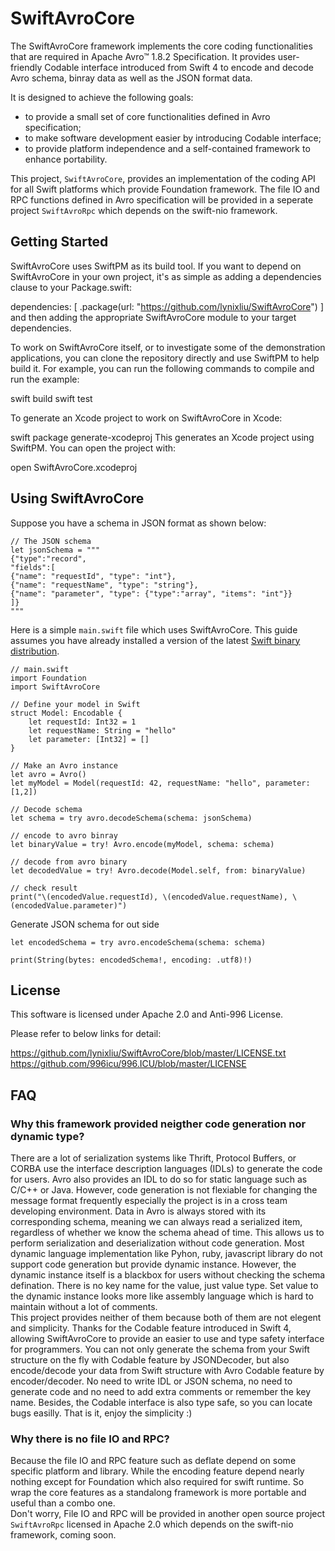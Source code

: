 # SwiftAvroCore

The SwiftAvroCore framework implements the core coding functionalities that are required in Apache Avro™ 1.8.2 Specification. It provides user-friendly Codable interface introduced from Swift 4 to encode and decode Avro schema, binray data as well as the JSON format data.

It is designed to achieve the following goals:

* to provide a small set of core functionalities defined in Avro specification;
* to make software development easier by introducing Codable interface;
* to provide platform independence and a self-contained framework to enhance portability.

This project, `SwiftAvroCore`, provides an implementation of the coding API for all Swift platforms which provide Foundation framework. The file IO and RPC functions defined in Avro specification will be provided in a seperate project `SwiftAvroRpc` which depends on the swift-nio framework.

## Getting Started

SwiftAvroCore uses SwiftPM as its build tool. If you want to depend on SwiftAvroCore in your own project, it's as simple as adding a dependencies clause to your Package.swift:

dependencies: [
.package(url: "https://github.com/lynixliu/SwiftAvroCore")
]
and then adding the appropriate SwiftAvroCore module to your target dependencies.

To work on SwiftAvroCore itself, or to investigate some of the demonstration applications, you can clone the repository directly and use SwiftPM to help build it. For example, you can run the following commands to compile and run the example:

swift build
swift test

To generate an Xcode project to work on SwiftAvroCore in Xcode:

swift package generate-xcodeproj
This generates an Xcode project using SwiftPM. You can open the project with:

open SwiftAvroCore.xcodeproj


## Using SwiftAvroCore

Suppose you have a schema in JSON format as shown below:
```
// The JSON schema
let jsonSchema = """
{"type":"record",
"fields":[
{"name": "requestId", "type": "int"},
{"name": "requestName", "type": "string"},
{"name": "parameter", "type": {"type":"array", "items": "int"}}
]}
"""
```

Here is a simple `main.swift` file which uses SwiftAvroCore. This guide assumes you have already installed a version of the latest [Swift binary distribution](https://swift.org/download/#latest-development-snapshots).
```
// main.swift
import Foundation
import SwiftAvroCore

// Define your model in Swift
struct Model: Encodable {
    let requestId: Int32 = 1
    let requestName: String = "hello"
    let parameter: [Int32] = []
}

// Make an Avro instance
let avro = Avro()
let myModel = Model(requestId: 42, requestName: "hello", parameter: [1,2])

// Decode schema
let schema = try avro.decodeSchema(schema: jsonSchema)

// encode to avro binray
let binaryValue = try! Avro.encode(myModel, schema: schema)

// decode from avro binary
let decodedValue = try! Avro.decode(Model.self, from: binaryValue)

// check result
print("\(encodedValue.requestId), \(encodedValue.requestName), \(encodedValue.parameter)")
```
Generate JSON schema for out side
```
let encodedSchema = try avro.encodeSchema(schema: schema)

print(String(bytes: encodedSchema!, encoding: .utf8)!)
```

## License

This software is licensed under Apache 2.0 and Anti-996 License.

Please refer to below links for detail:

https://github.com/lynixliu/SwiftAvroCore/blob/master/LICENSE.txt
https://github.com/996icu/996.ICU/blob/master/LICENSE


## FAQ

### Why this framework provided neigther code generation nor dynamic type?
There are a lot of serialization systems like Thrift, Protocol Buffers, or CORBA use the interface description languages (IDLs) to generate the code for users. Avro also provides an IDL to do so for static language such as C/C++ or Java. However, code generation is not flexiable for changing the message format frequently especially the project is in a cross team developing environment. Data in Avro is always stored with its corresponding schema, meaning we can always read a serialized item, regardless of whether we know the schema ahead of time. This allows us to perform serialization and deserialization without code generation. 
Most dynamic language implementation like Pyhon, ruby, javascript library do not support code generation but provide dynamic instance. However, the dynamic instance itself is a blackbox for users without checking the schema defination. There is no key name for the value, just value type. Set value to the dynamic instance looks more like assembly language which is hard to maintain without a lot of comments.  
This project provides neither of them because both of them are not elegent and simplicity. Thanks for the Codable feature introduced in Swift 4, allowing SwiftAvroCore to provide an easier to use and type safety interface for programmers. You can not only generate the schema from your Swift structure on the fly with Codable feature by JSONDecoder, but also encode/decode your data from Swift structure with Avro Codable feature by encoder/decoder. No need to write IDL or JSON schema, no need to generate code and no need to add extra comments or remember the key name. Besides, the Codable interface is also type safe, so you can locate bugs easilly.
That is it, enjoy the simplicity :)

### Why there is no  file IO and  RPC?
Because the file IO and RPC feature such as deflate depend on some specific platform and library. While the encoding feature depend nearly nothing except for Foundation which also required for swift runtime. So wrap the core features as a standalong framework is more portable and useful than a combo one.  
Don't worry, File IO and RPC will be provided in another open source project `SwiftAvroRpc` licensed in Apache 2.0 which depends on the swift-nio framework,  coming soon.




